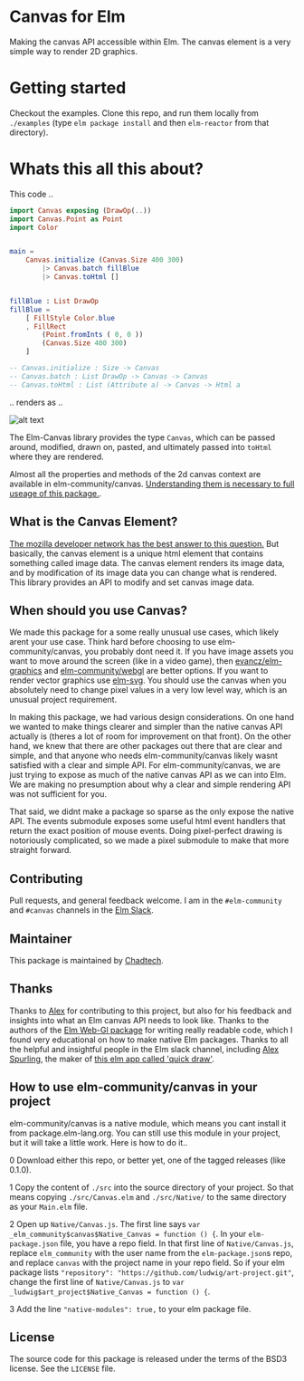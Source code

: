 # Canvas for Elm

Making the canvas API accessible within Elm. The canvas element is a very simple way to render 2D graphics.

# Getting started

Checkout the examples. Clone this repo, and run them locally from `./examples` (type `elm package install` and then `elm-reactor` from that directory).

# Whats this all this about?

This code ..

``` Elm
import Canvas exposing (DrawOp(..))
import Canvas.Point as Point
import Color


main =
    Canvas.initialize (Canvas.Size 400 300)
        |> Canvas.batch fillBlue
        |> Canvas.toHtml []


fillBlue : List DrawOp
fillBlue =
    [ FillStyle Color.blue
    , FillRect
        (Point.fromInts ( 0, 0 )) 
        (Canvas.Size 400 300)
    ]

-- Canvas.initialize : Size -> Canvas
-- Canvas.batch : List DrawOp -> Canvas -> Canvas
-- Canvas.toHtml : List (Attribute a) -> Canvas -> Html a
```

.. renders as ..

![alt text](http://i.imgur.com/SruZuvZ.png "Simple Canvas Render")


The Elm-Canvas library provides the type `Canvas`, which can be passed around, modified, drawn on, pasted, and ultimately passed into `toHtml` where they are rendered.

Almost all the properties and methods of the 2d canvas context are available in elm-community/canvas. [Understanding them is necessary to full useage of this package.](https://developer.mozilla.org/en-US/docs/Web/API/CanvasRenderingContext2D).


## What is the Canvas Element?

[The mozilla developer network has the best answer to this question.](https://developer.mozilla.org/en-US/docs/Web/API/Canvas_API) But basically, the canvas element is a unique html element that contains something called image data. The canvas element renders its image data, and by modification of its image data you can change what is rendered. This library provides an API to modify and set canvas image data.


## When should you use Canvas?

We made this package for a some really unusual use cases, which likely arent your use case. Think hard before choosing to use elm-community/canvas, you probably dont need it. If you have image assets you want to move around the screen (like in a video game), then [evancz/elm-graphics](https://github.com/evancz/elm-graphics) and [elm-community/webgl](https://github.com/elm-community/webgl) are better options. If you want to render vector graphics use [elm-svg](http://package.elm-lang.org/packages/elm-lang/svg/latest). You should use the canvas when you absolutely need to change pixel values in a very low level way, which is an unusual project requirement.

In making this package, we had various design considerations. On one hand we wanted to make things clearer and simpler than the native canvas API actually is (theres a lot of room for improvement on that front). On the other hand, we knew that there are other packages out there that are clear and simple, and that anyone who needs elm-community/canvas likely wasnt satisfied with a clear and simple API. For elm-community/canvas, we are just trying to expose as much of the native canvas API as we can into Elm. We are making no presumption about why a clear and simple rendering API was not sufficient for you. 

That said, we didnt make a package so sparse as the only expose the native API. The events submodule exposes some useful html event handlers that return the exact position of mouse events. Doing pixel-perfect drawing is notoriously complicated, so we made a pixel submodule to make that more straight forward.


## Contributing

Pull requests, and general feedback welcome. I am in the `#elm-community` and `#canvas` channels in the [Elm Slack](https://elmlang.slack.com).

## Maintainer

This package is maintained by [Chadtech](https://github.com/chadtech).

## Thanks

Thanks to [Alex](https://github.com/mrozbarry) for contributing to this project, but also for his feedback and insights into what an Elm canvas API needs to look like. Thanks to the authors of the [Elm Web-Gl package](https://github.com/elm-community/webgl) for writing really readable code, which I found very educational on how to make native Elm packages. Thanks to all the helpful and insightful people in the Elm slack channel, including [Alex Spurling](https://github.com/alexspurling), the maker of [this elm app called 'quick draw'](https://github.com/alexspurling).

## How to use elm-community/canvas in your project

elm-community/canvas is a native module, which means you cant install it from package.elm-lang.org. You can still use this module in your project, but it will take a little work. Here is how to do it..

0 Download either this repo, or better yet, one of the tagged releases (like 0.1.0).

1 Copy the content of `./src` into the source directory of your project. So that means copying `./src/Canvas.elm` and `./src/Native/` to the same directory as your `Main.elm` file.

2 Open up `Native/Canvas.js`. The first line says `var _elm_community$canvas$Native_Canvas = function () {`. In your `elm-package.json` file, you have a repo field. In that first line of `Native/Canvas.js`, replace `elm_community` with the user name from the `elm-package.json`s repo, and replace `canvas` with the project name in your repo field. So if your elm package lists `"repository": "https://github.com/ludwig/art-project.git"`, change the first line of `Native/Canvas.js` to `var _ludwig$art_project$Native_Canvas = function () {`.

3 Add the line `"native-modules": true,` to your elm package file.

## License

The source code for this package is released under the terms of the BSD3 license. See the `LICENSE` file.



